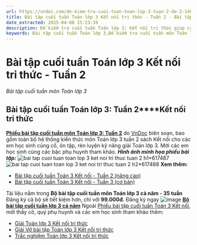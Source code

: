 ```yaml
---
url: https://vndoc.com/de-kiem-tra-cuoi-tuan-toan-lop-3-tuan-2-de-2-148369
title: Bài tập cuối tuần Toán lớp 3 Kết nối tri thức - Tuần 2 - Bài tập cuối tuần môn Toán lớp 3 - VnDoc.com
date_extracted: 2025-04-08 15:23:39
description: Đề kiểm tra cuối tuần Toán lớp 3: Kết nối tri thức giúp các em học sinh có thể tự kiểm tra, đánh giá mức độ hiểu bài của bản thân qua việc tập giải Toán lớp 3.
keywords: Bài tập cuối tuần Toán lớp 3,Đề kiểm tra cuối tuần môn Toán lớp 3 Tuần 2 Kết nối,Đề kiểm tra cuối tuần môn Toán lớp 3 sách Kết nối,Bài tập cuối tuần môn Toán lớp 3,toán lớp 3,bài tập toán lớp 3 kết nối tri thức,giúp tôi giải toán lớp 3,Bài tập cuối tuần lớp 3
---
```


# Bài tập cuối tuần Toán lớp 3 Kết nối tri thức - Tuần 2
 _Bài tập cuối tuần môn Toán lớp 3_
## **Bài tập cuối tuần Toán lớp 3: Tuần 2****Kết nối tri thức**
[**Phiếu bài tập cuối tuần môn Toán lớp 3: Tuần 2**](<https://vndoc.com/de-kiem-tra-cuoi-tuan-toan-lop-3-tuan-2-de-2-148369>) do [VnDoc](<https://vndoc.com/>) biên soạn, bao gồm toàn bộ hệ thống kiến thức môn Toán lớp 3 tuần 2 sách Kết nối cho các em học sinh củng cố, ôn tập, rèn luyện kỹ năng giải Toán lớp 3. Mời các em học sinh cùng các bậc phụ huynh tham khảo.
_**Hình ảnh minh họa phiếu bài tập:**_
![bai tap cuoi tuan toan lop 3 ket noi tri thuc tuan 2 h1*617487](https://i.vdoc.vn/data/image/2024/07/29/bai-tap-cuoi-tuan-toan-lop-3-ket-noi-tri-thuc-tuan-2-h1.jpg)![bai tap cuoi tuan toan lop 3 ket noi tri thuc tuan 2 h2*617488](https://i.vdoc.vn/data/image/2024/07/29/bai-tap-cuoi-tuan-toan-lop-3-ket-noi-tri-thuc-tuan-2-h2.jpg)
**Xem thêm:**
  * [Bài tập cuối tuần Toán 3 Kết nối - Tuần 2 \(nâng cao\)](<https://vndoc.com/bai-tap-cuoi-tuan-toan-lop-3-ket-noi-tri-thuc-tuan-2-nang-cao-304649>)
  * [Bài tập cuối tuần Toán 3 Kết nối - Tuần 3 \(cơ bản\)](<https://vndoc.com/bai-tap-cuoi-tuan-toan-lop-3-ket-noi-tri-thuc-tuan-3-276376>)

Tài liệu nằm trong **Bộ bài tập cuối tuần môn Toán lớp 3 cả năm - 35 tuần**
Đăng ký cả bộ sẽ tiết kiệm hơn, chỉ với **99.000đ.**
Đăng ký ngay ![image](https://i.vdoc.vn/data/image/2022/08/26/ban-tay.svg) [**Bộ bài tập cuối tuần lớp 3 cả năm**](<https://vndoc.com/bo-bai-tap-cuoi-tuan-toan-lop-3-ket-noi-tri-thuc-ca-nam-304645>)
Ngoài [Phiếu bài tập cuối tuần Toán 3 Kết nối](<https://vndoc.com/de-kiem-tra-cuoi-tuan-toan3>), mời thầy cô, quý phụ huynh và các em học sinh tham khảo thêm:
  * [Giải Toán lớp 3 Kết nối tri thức](<https://vndoc.com/de-kiem-tra-cuoi-tuan-toan3>)
  * [Giải Vở bài tập Toán lớp 3 Kết nối tri thức](<https://vndoc.com/vo-bai-tap-toan-lop-3-ket-noi-tri-thuc>)
  * [Trắc nghiệm Toán lớp 3 Kết nối tri thức](<https://vndoc.com/trac-nghiem-toan-3-kntt>)


